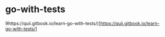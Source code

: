 # go-with-tests

9https://quii.gitbook.io/learn-go-with-tests/)[https://quii.gitbook.io/learn-go-with-tests/]
